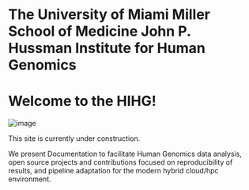 # The University of Miami Miller School of Medicine John P. Hussman Institute for Human Genomics
# Welcome to the HIHG! 
![image](https://github.com/hihg-um/hihg-um.github.io/assets/3654160/ba4160bd-8206-4f2b-9da4-2ad31c19c02b)

This site is currently under construction.

We present Documentation to facilitate Human Genomics data analysis, open source projects and contributions focused on reproducibility of results, and pipeline adaptation for the modern hybrid cloud/hpc environment.
